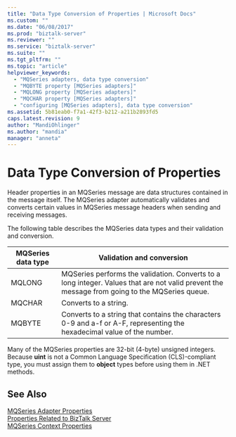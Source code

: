 ```yaml
---
title: "Data Type Conversion of Properties | Microsoft Docs"
ms.custom: ""
ms.date: "06/08/2017"
ms.prod: "biztalk-server"
ms.reviewer: ""
ms.service: "biztalk-server"
ms.suite: ""
ms.tgt_pltfrm: ""
ms.topic: "article"
helpviewer_keywords: 
  - "MQSeries adapters, data type conversion"
  - "MQBYTE property [MQSeries adapters]"
  - "MQLONG property [MQSeries adapters]"
  - "MQCHAR property [MQSeries adapters]"
  - "configuring [MQSeries adapters], data type conversion"
ms.assetid: 5b81eab0-f7a1-42f3-b212-a211b2893fd5
caps.latest.revision: 9
author: "MandiOhlinger"
ms.author: "mandia"
manager: "anneta"
---
```

# Data Type Conversion of Properties
Header properties in an MQSeries message are data structures contained in the message itself. The MQSeries adapter automatically validates and converts certain values in MQSeries message headers when sending and receiving messages.  
  
 The following table describes the MQSeries data types and their validation and conversion.  
  
|MQSeries data type|Validation and conversion|  
|------------------------|-------------------------------|  
|MQLONG|MQSeries performs the validation. Converts to a long integer. Values that are not valid prevent the message from going to the MQSeries queue.|  
|MQCHAR|Converts to a string.|  
|MQBYTE|Converts to a string that contains the characters 0-9 and a-f or A-F, representing the hexadecimal value of the number.|  
  
 Many of the MQSeries properties are 32-bit (4-byte) unsigned integers. Because **uint** is not a Common Language Specification (CLS)-compliant type, you must assign them to **object** types before using them in .NET methods.  
  
## See Also  
 [MQSeries Adapter Properties](../core/mqseries-adapter-properties.md)   
 [Properties Related to BizTalk Server](../core/properties-related-to-biztalk-server.md)   
 [MQSeries Context Properties](../core/mqseries-context-properties.md)